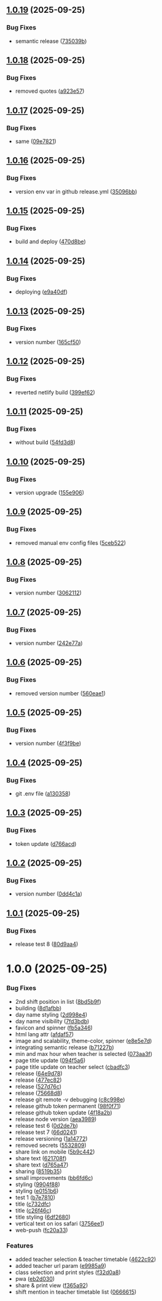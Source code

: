 ## [1.0.19](https://github.com/kamilniftaliev/timetable/compare/v1.0.18...v1.0.19) (2025-09-25)


### Bug Fixes

* semantic release ([735039b](https://github.com/kamilniftaliev/timetable/commit/735039b243edb71524e0b814172581beba6c8333))

## [1.0.18](https://github.com/kamilniftaliev/timetable/compare/v1.0.17...v1.0.18) (2025-09-25)


### Bug Fixes

* removed quotes ([a923e57](https://github.com/kamilniftaliev/timetable/commit/a923e571d07b91164cbf63d80f506cdd7020c830))

## [1.0.17](https://github.com/kamilniftaliev/timetable/compare/v1.0.16...v1.0.17) (2025-09-25)


### Bug Fixes

* same ([09e7821](https://github.com/kamilniftaliev/timetable/commit/09e782169272a703eca13964ccdfaf226001dafe))

## [1.0.16](https://github.com/kamilniftaliev/timetable/compare/v1.0.15...v1.0.16) (2025-09-25)


### Bug Fixes

* version env var in github release.yml ([35096bb](https://github.com/kamilniftaliev/timetable/commit/35096bbcfbf52dfe63642a8941bf3cd209f26de8))

## [1.0.15](https://github.com/kamilniftaliev/timetable/compare/v1.0.14...v1.0.15) (2025-09-25)


### Bug Fixes

* build and deploy ([470d8be](https://github.com/kamilniftaliev/timetable/commit/470d8be258e64a7b4470bb7f731b6fc5bb9459dc))

## [1.0.14](https://github.com/kamilniftaliev/timetable/compare/v1.0.13...v1.0.14) (2025-09-25)


### Bug Fixes

* deploying ([e9a40df](https://github.com/kamilniftaliev/timetable/commit/e9a40df366ae9a876b1e3aa81c337c84c67032da))

## [1.0.13](https://github.com/kamilniftaliev/timetable/compare/v1.0.12...v1.0.13) (2025-09-25)


### Bug Fixes

* version number ([165cf50](https://github.com/kamilniftaliev/timetable/commit/165cf5014c3fe09306c24e98b3b147fa666147b4))

## [1.0.12](https://github.com/kamilniftaliev/timetable/compare/v1.0.11...v1.0.12) (2025-09-25)


### Bug Fixes

* reverted netlify build ([399ef62](https://github.com/kamilniftaliev/timetable/commit/399ef62ec9484e8f009b3f1ff3fe5bb684ada31f))

## [1.0.11](https://github.com/kamilniftaliev/timetable/compare/v1.0.10...v1.0.11) (2025-09-25)


### Bug Fixes

* without build ([54fd3d8](https://github.com/kamilniftaliev/timetable/commit/54fd3d8dfae9b3c36aa8074459404687948d9813))

## [1.0.10](https://github.com/kamilniftaliev/timetable/compare/v1.0.9...v1.0.10) (2025-09-25)


### Bug Fixes

* version upgrade ([155e906](https://github.com/kamilniftaliev/timetable/commit/155e906b382320de68f9761a2b183c425159e9fa))

## [1.0.9](https://github.com/kamilniftaliev/timetable/compare/v1.0.8...v1.0.9) (2025-09-25)


### Bug Fixes

* removed manual env config files ([5ceb522](https://github.com/kamilniftaliev/timetable/commit/5ceb52270ce7784b5daf1199403fa1204a61a946))

## [1.0.8](https://github.com/kamilniftaliev/timetable/compare/v1.0.7...v1.0.8) (2025-09-25)


### Bug Fixes

* version number ([3062112](https://github.com/kamilniftaliev/timetable/commit/30621120bb46b40950143312abdd2be87648e4c3))

## [1.0.7](https://github.com/kamilniftaliev/timetable/compare/v1.0.6...v1.0.7) (2025-09-25)


### Bug Fixes

* version number ([242e77a](https://github.com/kamilniftaliev/timetable/commit/242e77a6634cd8b7613adef66120c7f4fcdba1e0))

## [1.0.6](https://github.com/kamilniftaliev/timetable/compare/v1.0.5...v1.0.6) (2025-09-25)


### Bug Fixes

* removed version number ([560eae1](https://github.com/kamilniftaliev/timetable/commit/560eae1da7644bd282931196c9492ca76935750f))

## [1.0.5](https://github.com/kamilniftaliev/timetable/compare/v1.0.4...v1.0.5) (2025-09-25)


### Bug Fixes

* version number ([4f3f9be](https://github.com/kamilniftaliev/timetable/commit/4f3f9be2a093b81a7f0f7fed55576c5b98be6a45))

## [1.0.4](https://github.com/kamilniftaliev/timetable/compare/v1.0.3...v1.0.4) (2025-09-25)


### Bug Fixes

* git .env file ([a130358](https://github.com/kamilniftaliev/timetable/commit/a130358eb5b42eff3f7dbd3c7c3f228230b9d965))

## [1.0.3](https://github.com/kamilniftaliev/timetable/compare/v1.0.2...v1.0.3) (2025-09-25)


### Bug Fixes

* token update ([d766acd](https://github.com/kamilniftaliev/timetable/commit/d766acd1bcf360e09bb992e36d433b3f09e80752))

## [1.0.2](https://github.com/kamilniftaliev/timetable/compare/v1.0.1...v1.0.2) (2025-09-25)


### Bug Fixes

* version number ([0dd4c1a](https://github.com/kamilniftaliev/timetable/commit/0dd4c1aa03dec803fcb07f06aedf9358c7d305ed))

## [1.0.1](https://github.com/kamilniftaliev/timetable/compare/v1.0.0...v1.0.1) (2025-09-25)


### Bug Fixes

* release test 8 ([80d9aa4](https://github.com/kamilniftaliev/timetable/commit/80d9aa4954e3f0d1bab5882bc4f7514076343590))

# 1.0.0 (2025-09-25)


### Bug Fixes

* 2nd shift position in list ([8bd5b9f](https://github.com/kamilniftaliev/timetable/commit/8bd5b9fb79315e0131bd266b235acf1db72b8d84))
* building ([8d1afbb](https://github.com/kamilniftaliev/timetable/commit/8d1afbb8d39014f447fadc51acfc26a4c84f3b48))
* day name styling ([2d998e4](https://github.com/kamilniftaliev/timetable/commit/2d998e4c6302564269765027fa11550dfce5c403))
* day name visibility ([7fd3bdb](https://github.com/kamilniftaliev/timetable/commit/7fd3bdb1105693eba58101b6c7a9bcb933faed08))
* favicon and spinner ([fb5a346](https://github.com/kamilniftaliev/timetable/commit/fb5a3460177f8796cc00b83769d482dd7120e622))
* html lang attr ([afdaf57](https://github.com/kamilniftaliev/timetable/commit/afdaf57c7e9b5549e2fd3d9342fe9cf17d1675a3))
* image and scalability, theme-color, spinner ([e8e5e7d](https://github.com/kamilniftaliev/timetable/commit/e8e5e7d5df281f2f9f943c41737738621c7078b5))
* integrating semantic release ([b71227b](https://github.com/kamilniftaliev/timetable/commit/b71227bdcc613edf522b85bd1c0bc24d501e4e3f))
* min and max hour when teacher is selected ([073aa3f](https://github.com/kamilniftaliev/timetable/commit/073aa3f0fcc2a61e791778008aac4c36cb25ea99))
* page title update ([094f5a6](https://github.com/kamilniftaliev/timetable/commit/094f5a6d481af2d7a82aaaa53756ced163855cf9))
* page title update on teacher select ([cbadfc3](https://github.com/kamilniftaliev/timetable/commit/cbadfc36ca34f0ccaa14786351e884a88dccfda1))
* release ([64e9d78](https://github.com/kamilniftaliev/timetable/commit/64e9d7804fe3a1680e6cd081b675b26484dca24c))
* release ([477ec82](https://github.com/kamilniftaliev/timetable/commit/477ec827c7d7fc8076710e1f90fc67136b2d40b2))
* release ([527d76c](https://github.com/kamilniftaliev/timetable/commit/527d76c2972e6744960a3c0adaf2420577dff222))
* release ([75668d8](https://github.com/kamilniftaliev/timetable/commit/75668d8ba47b2040a07ec3ac551728faecf18843))
* release git remote -v debugging ([c8c998e](https://github.com/kamilniftaliev/timetable/commit/c8c998e79ab07988648c8fde863a5f7c84876e26))
* release github token permanent ([98f0f71](https://github.com/kamilniftaliev/timetable/commit/98f0f7106121c1c0f6a85f7e9e2c358b2de36ce1))
* release github token update ([4f18a2b](https://github.com/kamilniftaliev/timetable/commit/4f18a2b05d650bcf9c2c1a71781c193850c56252))
* release node version ([aea3989](https://github.com/kamilniftaliev/timetable/commit/aea39892dd1b165ce02edc89079b61f5e7c3c6b6))
* release test 6 ([0d2de7b](https://github.com/kamilniftaliev/timetable/commit/0d2de7b0258b97ec6d5694081267c26790a05500))
* release test 7 ([66d0241](https://github.com/kamilniftaliev/timetable/commit/66d024148cc1f8a55ad836188715bd89ffa46751))
* release versioning ([1a14772](https://github.com/kamilniftaliev/timetable/commit/1a14772ea528b698ceed932a6deb445258f2f0a1))
* removed secrets ([5532809](https://github.com/kamilniftaliev/timetable/commit/5532809619721ebaba4cc3a4f997b86cacac15e3))
* share link on mobile ([5b9c442](https://github.com/kamilniftaliev/timetable/commit/5b9c4421f18891296b94258f5f4ca0c7afdb7b3c))
* share text ([621708f](https://github.com/kamilniftaliev/timetable/commit/621708f985041d92ee548ebed45f710a82c01606))
* share text ([d765a47](https://github.com/kamilniftaliev/timetable/commit/d765a478b8b82cab9d87461708d122a95628174e))
* sharing ([8519b35](https://github.com/kamilniftaliev/timetable/commit/8519b351523f1b055d39f9874192f70518fa2ba2))
* small improvements ([bb6fd6c](https://github.com/kamilniftaliev/timetable/commit/bb6fd6c43296040cc29d6c2b480cf217ad5b5822))
* styling ([9904f88](https://github.com/kamilniftaliev/timetable/commit/9904f889634eafc7304589b9c21cf680b9be7e7f))
* styling ([e0151b6](https://github.com/kamilniftaliev/timetable/commit/e0151b64db279793993eba1b7903057b94d84932))
* test 1 ([b7e7810](https://github.com/kamilniftaliev/timetable/commit/b7e781010f8c13fa746ec86019f7f41b2f36e8e1))
* title ([c732dfc](https://github.com/kamilniftaliev/timetable/commit/c732dfc8f0bb2036b2d21f19da3d4b93ab2e182b))
* title ([c26f46c](https://github.com/kamilniftaliev/timetable/commit/c26f46c27a22873d1cab6bc177795cb431c62eca))
* title styling ([6df2680](https://github.com/kamilniftaliev/timetable/commit/6df2680b2365f3ad81c578663db5723e91994603))
* vertical text on ios safari ([3756ee1](https://github.com/kamilniftaliev/timetable/commit/3756ee1120b2e2546b9f0d43c7e4544f50e59f12))
* web-push ([fc20a33](https://github.com/kamilniftaliev/timetable/commit/fc20a33744afb54964ceb815bdaf7890386c1c10))


### Features

* added teacher selection & teacher timetable ([4622c92](https://github.com/kamilniftaliev/timetable/commit/4622c9296c493868395b35519a9f7ab707c2ae4b))
* added teacher url param ([e9985a9](https://github.com/kamilniftaliev/timetable/commit/e9985a97fbfb7913da65363d1ce1da1895a41acd))
* class selection and print styles ([f32d0a8](https://github.com/kamilniftaliev/timetable/commit/f32d0a847cd4f6844a0aea1b5d9c4323a05ad877))
* pwa ([eb2d030](https://github.com/kamilniftaliev/timetable/commit/eb2d030e04830261c95f790811fd3d2f07b392db))
* share & print view ([f365a92](https://github.com/kamilniftaliev/timetable/commit/f365a92f044861b3b83e366bb0fcc592962bacc7))
* shift mention in teacher timetable list ([0666615](https://github.com/kamilniftaliev/timetable/commit/06666159ed9d1cfa7486ccf1d1a07f109fb93472))
